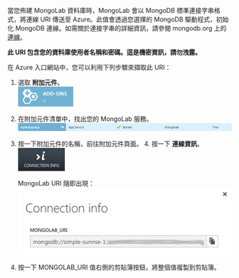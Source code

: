 當您佈建 MongoLab 資料庫時，MongoLab 會以 MongoDB 標準連接字串格式，將連線 URI 傳送至 Azure。此值會透過您選擇的 MongoDB 驅動程式，初始化 MongoDB 連線。如需關於連接字串的詳細資訊，請參閱 mongodb.org 上的[連線][1]。

**此 URI 包含您的資料庫使用者名稱和密碼。這是機密資訊，請勿洩露。**

在 Azure 入口網站中，您可以利用下列步驟來擷取此 URI：

1.  選取 **附加元件**。  
    ![AddonsButton](./media/howto-get-connectioninfo-mongolab/button-addons.png)
2.  在附加元件清單中，找出您的 MongoLab 服務。  
    ![MongolabEntry](./media/howto-get-connectioninfo-mongolab/entry-mongolabaddon.png)
3.  按一下附加元件的名稱，前往附加元件頁面。 4.  按一下 **連線資訊**。  
    ![ConnectionInfoButton](./media/howto-get-connectioninfo-mongolab/button-connectioninfo.png)
    
     MongoLab URI 隨即出現：  
    ![ConnectionInfoScreen](./media/howto-get-connectioninfo-mongolab/dialog-mongolab_connectioninfo.png)
5.  按一下 MONGOLAB\_URI 值右側的剪貼簿按鈕，將整個值複製到剪貼簿。



[1]: http://www.mongodb.org/display/DOCS/Connections